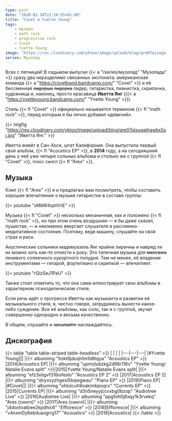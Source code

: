 ```yaml
---
type: post
date: "2020-01-10T22:10:55+01:00"
title: "Covet и Yvette Young"
tags:
    - музыка
    - math rock
    - progressive rock
    - Covet
    - Yvette Young
image: "https://res.cloudinary.com/yktoo/image/upload/blog/qre07qixugajhgwbx5sj.jpg"
series: Музопад
---
```


Всех с пятницей! В седьмом выпуске {{< a "/series/музопад" "Музопада" >}} сразу два неразделимо связанных экспоната: американская команда {{< a "https://covetband.bandcamp.com/" "Covet" >}} и её бессменная ~~лидерша~~ ~~лидерка~~ лидер, гитаристка, пианистка, скрипачка, художница и, наконец, просто красавица **Иветта Янг** ({{< a "https://yvetteyoung.bandcamp.com/" "Yvette Young" >}}).

Стиль {{< fl "Covet" >}} официально называется термином {{< fl "math rock" >}}, перед которым я бы лично добавил «девичий».

<!--more-->

{{< imgfig "https://res.cloudinary.com/yktoo/image/upload/blog/qre07qixugajhgwbx5sj.jpg" "Иветта Янг." >}}

Иветта живёт в Сан-Хосе, штат Калифорния. Она выпустила первый свой альбом, {{< fl "Acoustics EP" >}}, в **2014** году, а на сегодняшний день у неё уже четыре сольных альбома и столько же с группой {{< fl "Covet" >}}, плюс сингл {{< fl "Ares" >}}.

## Музыка

Клип {{< fl "Ares" >}} я и предлагаю вам посмотреть, чтобы составить хорошее впечатление о музыке гитаристки в составе группы:

{{< youtube "sMbW4sptVnE" >}}

Музыка {{< fl "Covet" >}} несколько механичная, как и положено {{< fl "math rock" >}}, но при этом очень воздушная — я бы даже сказал, пушистая, — и неизменно ввергает слушателя в рассеянно-медитативное состояние. Поэтому, ведя машину, слушайте на свой страх и риск.

Акустические сольники мадемуазель Янг крайне лиричны и навряд ли их можно хоть как-то отнести к року. Это типичная музыка для ~~массажа~~ ленивого солнечного курортного полудня. Тем не менее, её владение инструментами — гитарой, фортепиано и скрипкой — впечатляет.

{{< youtube "rQizSeJ1PaU" >}}

Также стоит отметить то, что она сама иллюстрирует свои альбомы в характерном психоделическом стиле.

Если речь идёт о прогрессе Иветты как музыканта и развитии её музыкального стиля, я, честно говоря, затрудняюсь вынести какое-либо суждение. Все её альбомы, как соло, так и с группой, звучат совершенно однородно и весьма качественно.

В общем, слушайте и ~~засыпайте~~ наслаждайтесь.

## Дискография

{{< table "table table-striped table-headless" >}}
|   |   |   |
|---|---|---|
|#Yvette Young|||
|{{< albumimg "ltokt6jdoqh1m1d8tqya" "Acoustics EP" >}}                    |2014|Acoustics EP|
|{{< albumimg "upmrjlubzkg2d98r116v" "Yvette Young​/​Natalie Evans split" >}}|2015|Yvette Young​/​Natalie Evans split|
|{{< albumimg "efz3xligvf316oifeslo" "Acoustics EP 2" >}}                  |2017|Acoustics EP 2|
|{{< albumimg "dnyxxyzhgesl5bqwgwau" "Piano EP" >}}                        |2019|Piano EP|
|#Covet|||
|{{< albumimg "ohlulcuh9oakimbpoqrx" "Currents EP" >}}                     |2015|Currents EP|
|{{< albumimg "d3n5neyyjccvxbg0bzop" "Audiotree Live" >}}                  |2016|Audiotree Live|
|{{< albumimg "ppgfoh0j6xqy1k3rvekq" "Ares (сингл)" >}}                    |2017|Ares (сингл)|
|{{< albumimg "j4doxtvatbee2kpdhic6" "Effloresce" >}}                      |2018|Effloresce|
|{{< albumimg "v4nxm0y6ebduaxgrrg17" "Acoustics" >}}                       |2019|Acoustics|
{{< /table >}}
